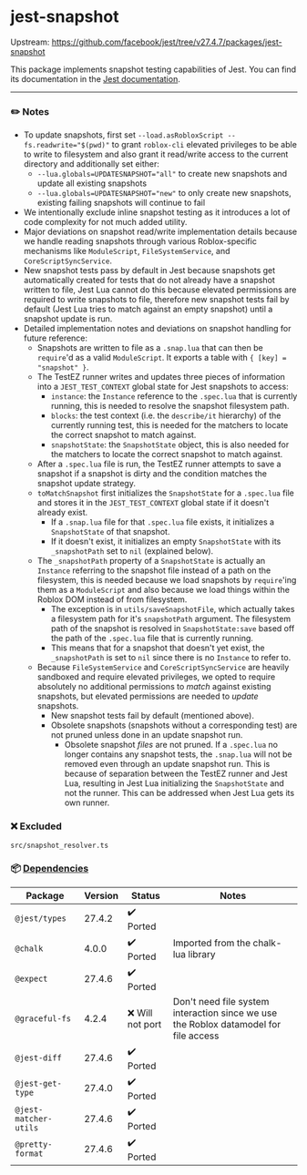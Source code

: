 # jest-snapshot

Upstream: https://github.com/facebook/jest/tree/v27.4.7/packages/jest-snapshot

This package implements snapshot testing capabilities of Jest. You can find its documentation in the [Jest documentation](https://roblox.github.io/jest-roblox-internal).


---

### :pencil2: Notes
* To update snapshots, first set `--load.asRobloxScript --fs.readwrite="$(pwd)"` to grant `roblox-cli` elevated privileges to be able to write to filesystem and also grant it read/write access to the current directory and additionally set either:
    * `--lua.globals=UPDATESNAPSHOT="all"` to create new snapshots and update all existing snapshots
    * `--lua.globals=UPDATESNAPSHOT="new"` to only create new snapshots, existing failing snapshots will continue to fail
* We intentionally exclude inline snapshot testing as it introduces a lot of code complexity for not much added utility.
* Major deviations on snapshot read/write implementation details because we handle reading snapshots through various Roblox-specific mechanisms like `ModuleScript`, `FileSystemService`, and `CoreScriptSyncService`.
* New snapshot tests pass by default in Jest because snapshots get automatically created for tests that do not already have a snapshot written to file, Jest Lua cannot do this because elevated permissions are required to write snapshots to file, therefore new snapshot tests fail by default (Jest Lua tries to match against an empty snapshot) until a snapshot update is run.
* Detailed implementation notes and deviations on snapshot handling for future reference:
    * Snapshots are written to file as a `.snap.lua` that can then be `require`'d as a valid `ModuleScript`. It exports a table with `{ [key] = "snapshot" }`.
    * The TestEZ runner writes and updates three pieces of information into a `JEST_TEST_CONTEXT` global state for Jest snapshots to access:
        * `instance`: the `Instance` reference to the `.spec.lua` that is currently running, this is needed to resolve the snapshot filesystem path.
        * `blocks`: the test context (i.e. the `describe/it` hierarchy) of the currently running test, this is needed for the matchers to locate the correct snapshot to match against.
        * `snapshotState`: the `SnapshotState` object, this is also needed for the matchers to locate the correct snapshot to match against.
    * After a `.spec.lua` file is run, the TestEZ runner attempts to save a snapshot if a snapshot is dirty and the condition matches the snapshot update strategy.
    * `toMatchSnapshot` first initializes the `SnapshotState` for a `.spec.lua` file and stores it in the `JEST_TEST_CONTEXT` global state if it doesn't already exist.
        * If a `.snap.lua` file for that `.spec.lua` file exists, it initializes a `SnapshotState` of that snapshot.
        * If it doesn't exist, it initializes an empty `SnapshotState` with its `_snapshotPath` set to `nil` (explained below).
    * The `_snapshotPath` property of a `SnapshotState` is actually an `Instance` referring to the snapshot file instead of a path on the filesystem, this is needed because we load snapshots by `require`'ing them as a `ModuleScript` and also because we load things within the Roblox DOM instead of from filesystem.
        * The exception is in `utils/saveSnapshotFile`, which actually takes a filesystem path for it's `snapshotPath` argument. The filesystem path of the snapshot is resolved in `SnapshotState:save` based off the path of the `.spec.lua` file that is currently running.
        * This means that for a snapshot that doesn't yet exist, the `_snapshotPath` is set to `nil` since there is no `Instance` to refer to.
    * Because `FileSystemService` and `CoreScriptSyncService` are heavily sandboxed and require elevated privileges, we opted to require absolutely no additional permissions to *match* against existing snapshots, but elevated permissions are needed to *update* snapshots.
        * New snapshot tests fail by default (mentioned above).
        * Obsolete snapshots (snapshots without a corresponding test) are not pruned unless done in an update snapshot run.
            * Obsolete snapshot *files* are not pruned. If a `.spec.lua` no longer contains any snapshot tests, the `.snap.lua` will not be removed even through an update snapshot run. This is because of separation between the TestEZ runner and Jest Lua, resulting in Jest Lua initializing the `SnapshotState` and not the runner. This can be addressed when Jest Lua gets its own runner.

### :x: Excluded
```
src/snapshot_resolver.ts
```

### :package: [Dependencies](https://github.com/facebook/jest/blob/v27.4.7/packages/jest-snapshot/package.json)
| Package               | Version | Status                    | Notes                                                                                |
| --------------------- | ------- | ------------------------- | ------------------------------------------------------------------------------------ |
| `@jest/types`         | 27.4.2  | :heavy_check_mark: Ported |                                                                                      |
| `@chalk`              | 4.0.0   | :heavy_check_mark: Ported | Imported from the chalk-lua library                                                  |
| `@expect`             | 27.4.6  | :heavy_check_mark: Ported |                                                                                      |
| `@graceful-fs`        | 4.2.4   | :x: Will not port         | Don't need file system interaction since we use the Roblox datamodel for file access |
| `@jest-diff`          | 27.4.6  | :heavy_check_mark: Ported |                                                                                      |
| `@jest-get-type`      | 27.4.0  | :heavy_check_mark: Ported |                                                                                      |
| `@jest-matcher-utils` | 27.4.6  | :heavy_check_mark: Ported |                                                                                      |
| `@pretty-format`      | 27.4.6  | :heavy_check_mark: Ported |                                                                                      |
